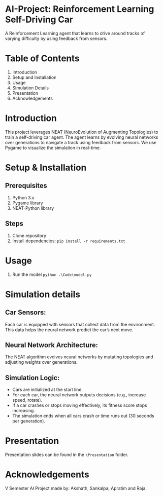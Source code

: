 # AI-Project: Reinforcement Learning Self-Driving Car
A Reinforcement Learning agent that learns to drive around tracks of varying difficulty by using feedback from sensors.

# Table of Contents
1. Introduction
2. Setup and Installation
3. Usage
4. Simulation Details
5. Presentation
6. Acknowledgements

# Introduction
This project leverages NEAT (NeuroEvolution of Augmenting Topologies) to train a self-driving car agent. The agent learns by evolving neural networks over generations to navigate a track using feedback from sensors. We use Pygame to visualize the simulation in real-time.

# Setup & Installation
## Prerequisites
1. Python 3.x
2. Pygame library
3. NEAT-Python library

## Steps
1. Clone repository
2. Install dependencies:
   ```pip install -r requirements.txt```

# Usage
1. Run the model
   ```python .\Code\model.py```

# Simulation details
## Car Sensors:
Each car is equipped with sensors that collect data from the environment. This data helps the neural network predict the car’s next move.

## Neural Network Architecture:
The NEAT algorithm evolves neural networks by mutating topologies and adjusting weights over generations.

## Simulation Logic:
* Cars are initialized at the start line.
* For each car, the neural network outputs decisions (e.g., increase speed, rotate).
* If a car crashes or stops moving effectively, its fitness score stops increasing.
* The simulation ends when all cars crash or time runs out (30 seconds per generation).

# Presentation
Presentation slides can be found in the ```\Presentation``` folder.

# Acknowledgements
V Semester AI Project made by: Akshath, Sankalpa, Apratim and Raja. 
